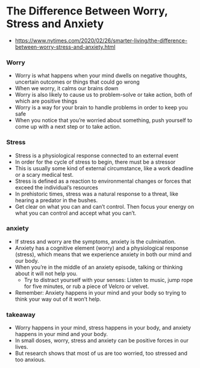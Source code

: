 
# The Difference Between Worry, Stress and Anxiety

* https://www.nytimes.com/2020/02/26/smarter-living/the-difference-between-worry-stress-and-anxiety.html

### Worry

* Worry is what happens when your mind dwells on negative thoughts, uncertain outcomes or things that could go wrong
* When we worry, it calms our brains down
* Worry is also likely to cause us to problem-solve or take action, both of which are positive things
* Worry is a way for your brain to handle problems in order to keep you safe
* When you notice that you’re worried about something, push yourself to come up with a next step or to take action.

### Stress

* Stress is a physiological response connected to an external event
* In order for the cycle of stress to begin, there must be a stressor
* This is usually some kind of external circumstance, like a work deadline or a scary medical test.
* Stress is defined as a reaction to environmental changes or forces that exceed the individual’s resources
* In prehistoric times, stress was a natural response to a threat, like hearing a predator in the bushes.
* Get clear on what you can and can’t control. Then focus your energy on what you can control and accept what you can’t.

### anxiety

* If stress and worry are the symptoms, anxiety is the culmination.
* Anxiety has a cognitive element (worry) and a physiological response (stress), which means that we experience anxiety in both our mind and our body.
* When you’re in the middle of an anxiety episode, talking or thinking about it will not help you.
  * Try to distract yourself with your senses: Listen to music, jump rope for five minutes, or rub a piece of Velcro or velvet.
* Remember: Anxiety happens in your mind and your body so trying to think your way out of it won’t help.

### takeaway

* Worry happens in your mind, stress happens in your body, and anxiety happens in your mind and your body.
* In small doses, worry, stress and anxiety can be positive forces in our lives.
* But research shows that most of us are too worried, too stressed and too anxious.

